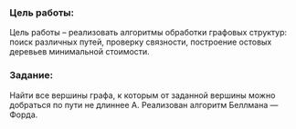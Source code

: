 
### Цель работы: 
Цель работы – реализовать алгоритмы обработки графовых структур: поиск различных путей, проверку связности, построение остовых деревьев минимальной стоимости.


### Задание: 
Найти все вершины графа, к которым от заданной вершины можно добраться по пути не
длиннее А. Реализован алгоритм Беллмана — Форда.

